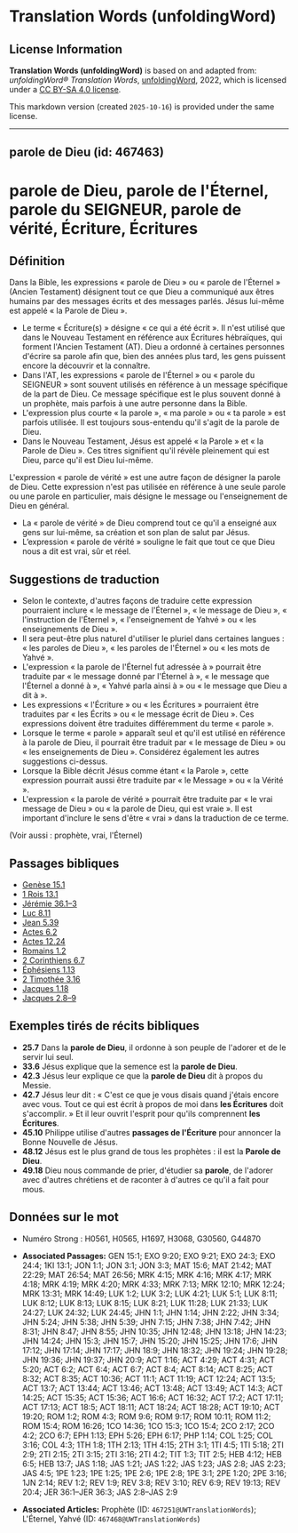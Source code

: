 # Translation Words (unfoldingWord)

## License Information

**Translation Words (unfoldingWord)** is based on and adapted from: _unfoldingWord® Translation Words_, [unfoldingWord](https://unfoldingword.org/utw), 2022, which is licensed under a [CC BY-SA 4.0 license](https://creativecommons.org/licenses/by-sa/4.0/legalcode.en).

This markdown version (created `2025-10-16`) is provided under the same license.



--------------------------------

## parole de Dieu (id: 467463)

parole de Dieu, parole de l'Éternel, parole du SEIGNEUR, parole de vérité, Écriture, Écritures
==============================================================================================

Définition
----------

Dans la Bible, les expressions « parole de Dieu » ou « parole de l'Éternel » (Ancien Testament) désignent tout ce que Dieu a communiqué aux êtres humains par des messages écrits et des messages parlés. Jésus lui\-même est appelé « la Parole de Dieu ».

* Le terme « Écriture(s) » désigne « ce qui a été écrit ». Il n'est utilisé que dans le Nouveau Testament en référence aux Écritures hébraïques, qui forment l'Ancien Testament (AT). Dieu a ordonné à certaines personnes d'écrire sa parole afin que, bien des années plus tard, les gens puissent encore la découvrir et la connaître.
* Dans l'AT, les expressions « parole de l'Éternel » ou « parole du SEIGNEUR » sont souvent utilisés en référence à un message spécifique de la part de Dieu. Ce message spécifique est le plus souvent donné à un prophète, mais parfois à une autre personne dans la Bible.
* L'expression plus courte « la parole », « ma parole » ou « ta parole » est parfois utilisée. Il est toujours sous\-entendu qu'il s'agit de la parole de Dieu.
* Dans le Nouveau Testament, Jésus est appelé « la Parole » et « la Parole de Dieu ». Ces titres signifient qu'il révèle pleinement qui est Dieu, parce qu'il est Dieu lui\-même.

L'expression « parole de vérité » est une autre façon de désigner la parole de Dieu. Cette expression n'est pas utilisée en référence à une seule parole ou une parole en particulier, mais désigne le message ou l'enseignement de Dieu en général.

* La « parole de vérité » de Dieu comprend tout ce qu'il a enseigné aux gens sur lui\-même, sa création et son plan de salut par Jésus.
* L’expression « parole de vérité » souligne le fait que tout ce que Dieu nous a dit est vrai, sûr et réel.

Suggestions de traduction
-------------------------

* Selon le contexte, d'autres façons de traduire cette expression pourraient inclure « le message de l'Éternel », « le message de Dieu », « l'instruction de l'Éternel », « l'enseignement de Yahvé » ou « les enseignements de Dieu ».
* Il sera peut\-être plus naturel d'utiliser le pluriel dans certaines langues : « les paroles de Dieu », « les paroles de l'Éternel » ou « les mots de Yahvé ».
* L'expression « la parole de l'Éternel fut adressée à » pourrait être traduite par « le message donné par l'Éternel à », « le message que l'Éternel a donné à », « Yahvé parla ainsi à » ou « le message que Dieu a dit à ».
* Les expressions « l'Écriture » ou « les Écritures » pourraient être traduites par « les Écrits » ou « le message écrit de Dieu ». Ces expressions doivent être traduites différemment du terme « parole ».
* Lorsque le terme « parole » apparaît seul et qu'il est utilisé en référence à la parole de Dieu, il pourrait être traduit par « le message de Dieu » ou « les enseignements de Dieu ». Considérez également les autres suggestions ci\-dessus.
* Lorsque la Bible décrit Jésus comme étant « la Parole », cette expression pourrait aussi être traduite par « le Message » ou « la Vérité ».
* L'expression « la parole de vérité » pourrait être traduite par « le vrai message de Dieu » ou « la parole de Dieu, qui est vraie ». Il est important d'inclure le sens d'être « vrai » dans la traduction de ce terme.

(Voir aussi : prophète, vrai, l'Éternel)

Passages bibliques
------------------

* [Genèse 15\.1](https://ref.ly/Gen15:1)
* [1 Rois 13\.1](https://ref.ly/1Kgs13:1)
* [Jérémie 36\.1–3](https://ref.ly/Jer36:1-Jer36:3)
* [Luc 8\.11](https://ref.ly/Luke8:11)
* [Jean 5\.39](https://ref.ly/John5:39)
* [Actes 6\.2](https://ref.ly/Acts6:2)
* [Actes 12\.24](https://ref.ly/Acts12:24)
* [Romains 1\.2](https://ref.ly/Rom1:2)
* [2 Corinthiens 6\.7](https://ref.ly/2Cor6:7)
* [Éphésiens 1\.13](https://ref.ly/Eph1:13)
* [2 Timothée 3\.16](https://ref.ly/2Tim3:16)
* [Jacques 1\.18](https://ref.ly/Jas1:18)
* [Jacques 2\.8–9](https://ref.ly/Jas2:8-Jas2:9)

Exemples tirés de récits bibliques
----------------------------------

* **25\.7** Dans la **parole de Dieu**, il ordonne à son peuple de l'adorer et de le servir lui seul.
* **33\.6** Jésus explique que la semence est la **parole de Dieu**.
* **42\.3** Jésus leur explique ce que la **parole de Dieu** dit à propos du Messie.
* **42\.7** Jésus leur dit : « C'est ce que je vous disais quand j'étais encore avec vous. Tout ce qui est écrit à propos de moi dans **les Écritures** doit s'accomplir. » Et il leur ouvrit l'esprit pour qu'ils comprennent **les Écritures**.
* **45\.10** Philippe utilise d'autres **passages de l'Écriture** pour annoncer la Bonne Nouvelle de Jésus.
* **48\.12** Jésus est le plus grand de tous les prophètes : il est la **Parole de Dieu**.
* **49\.18** Dieu nous commande de prier, d'étudier sa **parole**, de l'adorer avec d'autres chrétiens et de raconter à d'autres ce qu'il a fait pour mous.

Données sur le mot
------------------

* Numéro Strong : H0561, H0565, H1697, H3068, G30560, G44870

* **Associated Passages:** GEN 15:1; EXO 9:20; EXO 9:21; EXO 24:3; EXO 24:4; 1KI 13:1; JON 1:1; JON 3:1; JON 3:3; MAT 15:6; MAT 21:42; MAT 22:29; MAT 26:54; MAT 26:56; MRK 4:15; MRK 4:16; MRK 4:17; MRK 4:18; MRK 4:19; MRK 4:20; MRK 4:33; MRK 7:13; MRK 12:10; MRK 12:24; MRK 13:31; MRK 14:49; LUK 1:2; LUK 3:2; LUK 4:21; LUK 5:1; LUK 8:11; LUK 8:12; LUK 8:13; LUK 8:15; LUK 8:21; LUK 11:28; LUK 21:33; LUK 24:27; LUK 24:32; LUK 24:45; JHN 1:1; JHN 1:14; JHN 2:22; JHN 3:34; JHN 5:24; JHN 5:38; JHN 5:39; JHN 7:15; JHN 7:38; JHN 7:42; JHN 8:31; JHN 8:47; JHN 8:55; JHN 10:35; JHN 12:48; JHN 13:18; JHN 14:23; JHN 14:24; JHN 15:3; JHN 15:7; JHN 15:20; JHN 15:25; JHN 17:6; JHN 17:12; JHN 17:14; JHN 17:17; JHN 18:9; JHN 18:32; JHN 19:24; JHN 19:28; JHN 19:36; JHN 19:37; JHN 20:9; ACT 1:16; ACT 4:29; ACT 4:31; ACT 5:20; ACT 6:2; ACT 6:4; ACT 6:7; ACT 8:4; ACT 8:14; ACT 8:25; ACT 8:32; ACT 8:35; ACT 10:36; ACT 11:1; ACT 11:19; ACT 12:24; ACT 13:5; ACT 13:7; ACT 13:44; ACT 13:46; ACT 13:48; ACT 13:49; ACT 14:3; ACT 14:25; ACT 15:35; ACT 15:36; ACT 16:6; ACT 16:32; ACT 17:2; ACT 17:11; ACT 17:13; ACT 18:5; ACT 18:11; ACT 18:24; ACT 18:28; ACT 19:10; ACT 19:20; ROM 1:2; ROM 4:3; ROM 9:6; ROM 9:17; ROM 10:11; ROM 11:2; ROM 15:4; ROM 16:26; 1CO 14:36; 1CO 15:3; 1CO 15:4; 2CO 2:17; 2CO 4:2; 2CO 6:7; EPH 1:13; EPH 5:26; EPH 6:17; PHP 1:14; COL 1:25; COL 3:16; COL 4:3; 1TH 1:8; 1TH 2:13; 1TH 4:15; 2TH 3:1; 1TI 4:5; 1TI 5:18; 2TI 2:9; 2TI 2:15; 2TI 3:15; 2TI 3:16; 2TI 4:2; TIT 1:3; TIT 2:5; HEB 4:12; HEB 6:5; HEB 13:7; JAS 1:18; JAS 1:21; JAS 1:22; JAS 1:23; JAS 2:8; JAS 2:23; JAS 4:5; 1PE 1:23; 1PE 1:25; 1PE 2:6; 1PE 2:8; 1PE 3:1; 2PE 1:20; 2PE 3:16; 1JN 2:14; REV 1:2; REV 1:9; REV 3:8; REV 3:10; REV 6:9; REV 19:13; REV 20:4; JER 36:1–JER 36:3; JAS 2:8–JAS 2:9
* **Associated Articles:** Prophète (ID: `467251@UWTranslationWords`); L'Éternel, Yahvé (ID: `467468@UWTranslationWords`)

